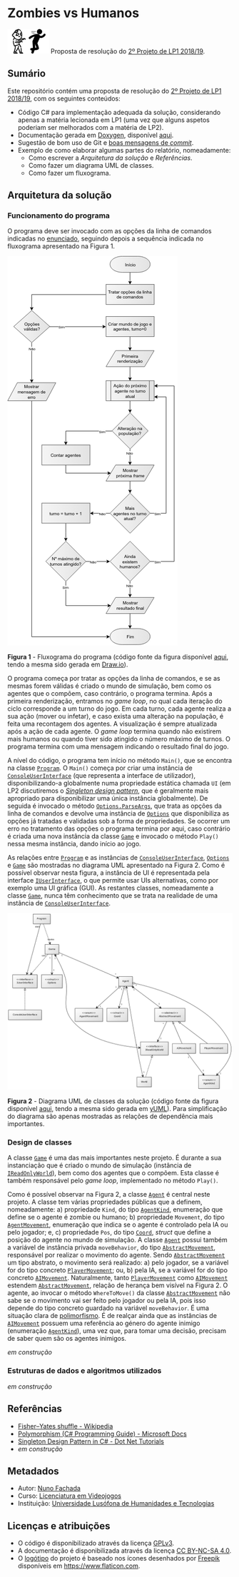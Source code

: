 <!--
"Proposta de resolução do 2º Projeto de Linguagens de Programação I 2018/2019"
(c) by Nuno Fachada

All documentation and text (non-source code) in "Proposta de resolução do 2º
Projeto de Linguagens de Programação I 2018/2019" is licensed under a Creative
Commons Attribution-NonCommercial-ShareAlike 4.0 International License.

All the C# and images source code is licensed under the GNU General Public
License, version 3.

You should have received a copy of both licenses along with this
work. If not, see:

* <http://creativecommons.org/licenses/by-nc-sa/4.0/>
* <https://www.gnu.org/licenses/gpl-3.0.en.html>
-->

# Zombies vs Humanos

![Zombies vs Humanos](logo.png "Logo Zombies vs Humanos")
Proposta de resolução do [2º Projeto de LP1 2018/19][enunciado].

## Sumário

Este repositório contém uma proposta de resolução do
[2º Projeto de LP1 2018/19](https://github.com/VideojogosLusofona/lp1_2018_p2),
com os seguintes conteúdos:

* Código C# para implementação adequada da solução, considerando apenas a
  matéria lecionada em LP1 (uma vez que alguns aspetos poderiam ser melhorados
  com a matéria de LP2).
* Documentação gerada em [Doxygen], disponível [aqui][docs].
* Sugestão de bom uso de Git e [boas mensagens de *commit*][commits].
* Exemplo de como elaborar algumas partes do relatório, nomeadamente:
  * Como escrever a *Arquitetura da solução* e *Referências*.
  * Como fazer um diagrama UML de classes.
  * Como fazer um fluxograma.

## Arquitetura da solução

### Funcionamento do programa

O programa deve ser invocado com as opções da linha de comandos indicadas no
[enunciado][enunciado-opcoes], seguindo depois a sequência indicada no
fluxograma apresentado na Figura 1.

![Fluxograma](fluxograma.png "Fluxograma")

**Figura 1** - Fluxograma do programa (código fonte da figura
disponível [aqui](imgsource/fluxograma.drawio), tendo a mesma sido gerada em
[Draw.io]).

O programa começa por tratar as opções da linha de comandos, e se as mesmas
forem válidas é criado o mundo de simulação, bem como os agentes que o compõem,
caso contrário, o programa termina. Após a primeira renderização, entramos no
_game loop_, no qual cada iteração do ciclo corresponde a um turno do jogo.
Em cada turno, cada agente realiza a sua ação (mover ou infetar), e caso exista
uma alteração na população, é feita uma recontagem dos agentes. A visualização
é sempre atualizada após a ação de cada agente. O _game loop_ termina quando
não existirem mais humanos ou quando tiver sido atingido o número máximo de
turnos. O programa termina com uma mensagem indicando o resultado final do
jogo.

A nível do código, o programa tem início no método `Main()`, que se encontra na
classe [`Program`]. O `Main()` começa por criar uma instância de
[`ConsoleUserInterface`] (que representa a interface de utilizador),
disponibilizando-a globalmente numa propriedade estática chamada `UI` (em LP2
discutiremos o [*Singleton design pattern*], que é geralmente mais apropriado
para disponibilizar uma única instância globalmente). De seguida é invocado o
método [`Options.ParseArgs`], que trata as opções da linha de comandos e
devolve uma instância de [`Options`] que disponibiliza as opções já tratadas e
validadas sob a forma de propriedades. Se ocorrer um erro no tratamento das
opções o programa termina por aqui, caso contrário é criada uma nova instância
da classe [`Game`] e invocado o método `Play()` nessa mesma instância, dando
início ao jogo.

As relações entre [`Program`] e as instâncias de [`ConsoleUserInterface`],
[`Options`] e [`Game`] são mostradas no diagrama UML apresentado na Figura 2.
Como é possível observar nesta figura, a instância de UI é representada pela
interface [`IUserInterface`], o que permite usar UIs alternativas, como por
exemplo uma UI gráfica (GUI). As restantes classes, nomeadamente a classe
[`Game`], nunca têm conhecimento que se trata na realidade de uma instância de
[`ConsoleUserInterface`].

![Diagrama UML de classes](UML.png "Diagrama UML de classes")

**Figura 2** - Diagrama UML de classes da solução (código fonte da figura
disponível [aqui](imgsource/uml.yuml), tendo a mesma sido gerada em [yUML]).
Para simplificação do diagrama são apenas mostradas as relações de dependência
mais importantes.

### Design de classes

A classe [`Game`] é uma das mais importantes neste projeto. É durante a sua
instanciação que é criado o mundo de simulação (instância de
[`IReadOnlyWorld`]), bem como dos agentes que o compõem. Esta classe é também
responsável pelo *game loop*, implementado no método `Play()`.

Como é possível observar na Figura 2, a classe [`Agent`] é central neste
projeto. A classe tem várias propriedades públicas que a definem,
nomeadamente: a) propriedade `Kind`, do tipo [`AgentKind`], enumeração que
define se o agente é zombie ou humano; b) propriedade `Movement`, do tipo
[`AgentMovement`], enumeração que indica se o agente é controlado pela IA ou
pelo jogador; e, c) propriedade `Pos`, do tipo [`Coord`], _struct_ que define a posição do agente no mundo de simulação. A classe [`Agent`] possui também a
variável de instância privada `moveBehavior`, do tipo [`AbstractMovement`],
responsável por realizar o movimento do agente. Sendo [`AbstractMovement`] um
tipo abstrato, o movimento será realizado: a) pelo jogador, se a variável
for do tipo concreto [`PlayerMovement`]; ou, b) pela IA, se a variável for do
tipo concreto [`AIMovement`]. Naturalmente, tanto [`PlayerMovement`] como
[`AIMovement`] estendem [`AbstractMovement`], relação de herança bem visível na
Figura 2. O agente, ao invocar o método `WhereToMove()` da classe
[`AbstractMovement`] não sabe se o movimento vai ser feito pelo jogador ou pela
IA, pois isso depende do tipo concreto guardado na variável `moveBehavior`. É
uma situação clara de [polimorfismo]. É de realçar ainda que as instâncias de
[`AIMovement`] possuem uma referência ao género do agente inimigo (enumeração
[`AgentKind`]), uma vez que, para tomar uma decisão, precisam de saber quem são
os agentes inimigos.

_em construção_

<!-- World e IReadOnlyWorld e explicar porque o agente é o único que pode
escrever no mundo -->

### Estruturas de dados e algoritmos utilizados

_em construção_

<!--
* Porque Coord e Options sao structs
* Além de colocar os agentes no mundo de simulação, a instância de [`Game`]
  mantém também uma referência interna aos mesmos num _array_, não sendo
  necessário uma lista uma vez que o número total de agentes nunca muda
  ao longo do jogo.
* Fisher–Yates shuffle
* Dicionário de stats
* Array bi-dimensional
* Fila (para mensagens)
* Opções e algoritmo para tratamento de opções
* Algoritmo de IA dos agentes
* Cache da visualização
-->

## Referências

* [Fisher–Yates shuffle - Wikipedia](https://en.wikipedia.org/wiki/Fisher%E2%80%93Yates_shuffle)
* [Polymorphism (C# Programming Guide) - Microsoft Docs](https://docs.microsoft.com/en-us/dotnet/csharp/programming-guide/classes-and-structs/polymorphism)
* [Singleton Design Pattern in C# - Dot Net Tutorials](https://dotnettutorials.net/lesson/singleton-design-pattern/)
* _em construção_

## Metadados

* Autor: [Nuno Fachada]
* Curso:  [Licenciatura em Videojogos][lamv]
* Instituição: [Universidade Lusófona de Humanidades e Tecnologias][ULHT]

## Licenças e atribuições

* O código é disponibilizado através da licença [GPLv3].
* A documentação é disponibilizada através da licença [CC BY-NC-SA 4.0][CCBYNC].
* O [logótipo] do projeto é baseado nos ícones desenhados por [Freepik]
  disponíveis em <https://www.flaticon.com>.

[enunciado]:https://github.com/VideojogosLusofona/lp1_2018_p2
[enunciado-opcoes]:https://github.com/VideojogosLusofona/lp1_2018_p2#invoca%C3%A7%C3%A3o-do-programa
[lamv]:https://www.ulusofona.pt/licenciatura/videojogos
[Nuno Fachada]:https://github.com/fakenmc
[ULHT]:https://www.ulusofona.pt/
[GPLv3]:http://www.gnu.org/licenses/gpl.html
[CCBYNC]:https://creativecommons.org/licenses/by-nc-sa/4.0/
[logótipo]:logo.png
[Freepik]:https://www.freepik.com/home
[yUML]:https://yuml.me/
[Draw.io]:https://www.draw.io/
[Doxygen]:http://www.doxygen.nl/index.html
[docs]:https://videojogoslusofona.github.io/lp1_2018_p2_solucao/
[commits]:https://github.com/VideojogosLusofona/lp1_2018_p2_solucao/commits/master
[`Program`]:https://github.com/VideojogosLusofona/lp1_2018_p2_solucao/blob/master/ZombiesVsHumans/Program.cs
[`ConsoleUserInterface`]:https://github.com/VideojogosLusofona/lp1_2018_p2_solucao/blob/master/ZombiesVsHumans/ConsoleUserInterface.cs
[*Singleton design pattern*]:https://dotnettutorials.net/lesson/singleton-design-pattern/
[`Options.ParseArgs`]:https://github.com/VideojogosLusofona/lp1_2018_p2_solucao/blob/master/ZombiesVsHumans/Options.cs#L175
[`Options`]:https://github.com/VideojogosLusofona/lp1_2018_p2_solucao/blob/master/ZombiesVsHumans/Options.cs
[`Game`]:https://github.com/VideojogosLusofona/lp1_2018_p2_solucao/blob/master/ZombiesVsHumans/Game.cs
[`IUserInterface`]:https://github.com/VideojogosLusofona/lp1_2018_p2_solucao/blob/master/ZombiesVsHumans/IUserInterface.cs
[`Agent`]:https://github.com/VideojogosLusofona/lp1_2018_p2_solucao/blob/master/ZombiesVsHumans/Agent.cs
[`AgentKind`]:https://github.com/VideojogosLusofona/lp1_2018_p2_solucao/blob/master/ZombiesVsHumans/AgentKind.cs
[`AgentMovement`]:https://github.com/VideojogosLusofona/lp1_2018_p2_solucao/blob/master/ZombiesVsHumans/AgentMovement.cs
[`Coord`]:https://github.com/VideojogosLusofona/lp1_2018_p2_solucao/blob/master/ZombiesVsHumans/Coord.cs
[`IReadOnlyWorld`]:https://github.com/VideojogosLusofona/lp1_2018_p2_solucao/blob/master/ZombiesVsHumans/IReadOnlyWorld.cs
[`AbstractMovement`]:https://github.com/VideojogosLusofona/lp1_2018_p2_solucao/blob/master/ZombiesVsHumans/AbstractMovement.cs
[`PlayerMovement`]:https://github.com/VideojogosLusofona/lp1_2018_p2_solucao/blob/master/ZombiesVsHumans/PlayerMovement.cs
[`AIMovement`]:https://github.com/VideojogosLusofona/lp1_2018_p2_solucao/blob/master/ZombiesVsHumans/AIMovement.cs
[polimorfismo]:https://docs.microsoft.com/en-us/dotnet/csharp/programming-guide/classes-and-structs/polymorphism
